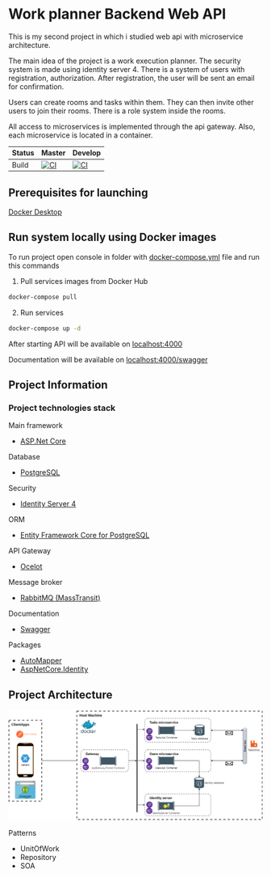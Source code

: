 # Work planner Backend Web API

This is my second project in which i studied web api with microservice architecture.

The main idea of the project is a work execution planner.
The security system is made using identity server 4. There is a system of users with registration, authorization.
After registration, the user will be sent an email for confirmation.

Users can create rooms and tasks within them.
They can then invite other users to join their rooms. There is a role system inside the rooms.

All access to microservices is implemented through the api gateway. Also, each microservice is located in a container.

| Status | Master | Develop |
| ------ | ------ | ------- |
|  Build | [![CI](https://github.com/Inozpavel/WorkPlanner.WebApi/actions/workflows/dotnet.yml/badge.svg?branch=master&event=push)](https://github.com/Inozpavel/WorkPlanner.WebApi/actions/workflows/dotnet.yml) | [![CI](https://github.com/Inozpavel/WorkPlanner.WebApi/actions/workflows/dotnet.yml/badge.svg?branch=dev&event=push)](https://github.com/Inozpavel/WorkPlanner.WebApi/actions/workflows/dotnet.yml) |

## Prerequisites for launching

[Docker Desktop](https://www.docker.com/products/docker-desktop)

## Run system locally using Docker images

To run project open console in folder with [docker-compose.yml](docker-compose.yml?raw=true) file and run this commands

1. Pull services images from Docker Hub

```cmd
docker-compose pull
```

2. Run services

```cmd
docker-compose up -d
```

After starting API will be available on [localhost:4000](http://localhost:4000)

Documentation will be available on [localhost:4000/swagger](http://localhost:4000/swagger)

## Project Information

### Project technologies stack

Main framework

- [ASP.Net Core](https://dotnet.microsoft.com/apps/aspnet)

Database
- [PostgreSQL](https://www.postgresql.org/)

Security
- [Identity Server 4](https://identityserver4.readthedocs.io/en/latest/)

ORM
- [Entity Framework Core for PostgreSQL](https://docs.microsoft.com/ru-ru/ef/core/)

API Gateway
- [Ocelot](https://github.com/ThreeMammals/Ocelot)

Message broker
- [RabbitMQ (MassTransit)](https://masstransit-project.com/usage/transports/rabbitmq.html)

Documentation
- [Swagger](https://swagger.io/)

Packages
- [AutoMapper](https://github.com/AutoMapper/AutoMapper)
- [AspNetCore.Identity](https://docs.microsoft.com/ru-ru/aspnet/identity/overview/getting-started/introduction-to-aspnet-identity)

## Project Architecture
![Architecture](Architecture.png)

Patterns
- UnitOfWork
- Repository
- SOA